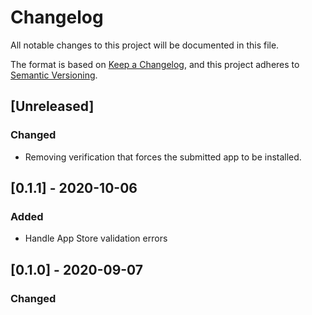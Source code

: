 # Changelog

All notable changes to this project will be documented in this file.

The format is based on [Keep a Changelog](https://keepachangelog.com/en/1.0.0/),
and this project adheres to [Semantic Versioning](https://semver.org/spec/v2.0.0.html).

## [Unreleased]
### Changed
- Removing verification that forces the submitted app to be installed.

## [0.1.1] - 2020-10-06
### Added
- Handle App Store validation errors

## [0.1.0] - 2020-09-07

### Changed

